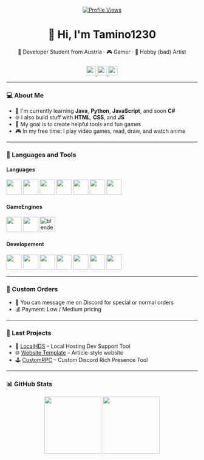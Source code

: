 <br clear="both">

<div align="center">
  <a href="https://github.com/Tamino1230">
    <img src="https://komarev.com/ghpvc/?username=Tamino1230&color=green" alt="Profile Views" />
  </a>
</div>

<h1 align="center">👋 Hi, I'm Tamino1230</h1>

<div align="center">
  <p>🚀 Developer Student from Austria · 🎮 Gamer · 🎨 Hobby (bad) Artist</p>
</div>

###

<div align="center">
  <a href="https://x.com/NukeTamino" target="_blank">
    <img src="https://img.shields.io/static/v1?message=Twitter/X&logo=twitter&label=&color=1da1f2&logoColor=white&style=for-the-badge" height="25" />
  </a>
  <a href="https://discord.com/users/702893526303637604" target="_blank">
    <img src="https://img.shields.io/static/v1?message=Discord&logo=discord&label=&color=7289da&logoColor=white&style=for-the-badge" height="25" />
  </a>
  <a href="https://github.com/Tamino1230" target="_blank">
    <img src="https://img.shields.io/static/v1?message=GitHub&logo=github&label=&color=171515&logoColor=white&style=for-the-badge" height="25" />
  </a>
</div>

---

### 💻 About Me

- 🧠 I'm currently learning **Java**, **Python**, **JavaScript**, and soon **C#**
- 🌐 I also build stuff with **HTML**, **CSS**, and **JS**
- 🎯 My goal is to create helpful tools and fun games
- 🎮 In my free time: I play video games, read, draw, and watch anime

---

### 🧰 Languages and Tools

#### Languages
<div align="left">
  <img src="https://cdn.jsdelivr.net/gh/devicons/devicon/icons/java/java-original.svg" height="40"/>
  <img src="https://cdn.jsdelivr.net/gh/devicons/devicon/icons/csharp/csharp-original.svg" height="40"/>
  <img src="https://cdn.jsdelivr.net/gh/devicons/devicon/icons/p5js/p5js-original.svg" height="40"/>
  <img src="https://cdn.jsdelivr.net/gh/devicons/devicon/icons/python/python-original.svg" height="40"/>
  <img src="https://cdn.jsdelivr.net/gh/devicons/devicon/icons/javascript/javascript-original.svg" height="40"/>
  <img src="https://cdn.jsdelivr.net/gh/devicons/devicon/icons/html5/html5-original.svg" height="40"/>
  <img src="https://cdn.jsdelivr.net/gh/devicons/devicon/icons/css3/css3-original.svg" height="40"/>
</div>

#### GameEngines
<div align="left">
  <img src="https://cdn.jsdelivr.net/gh/devicons/devicon/icons/unity/unity-original.svg" height="40">
  <img src="https://cdn.jsdelivr.net/gh/devicons/devicon/icons/unrealengine/unrealengine-original.svg" height="40">
  <img src="https://cdn.jsdelivr.net/gh/devicons/devicon/icons/blender/blender-original.svg" height="40" alt="blender">
</div>

#### Developement
<div>
  <img src="https://cdn.jsdelivr.net/gh/devicons/devicon/icons/vscode/vscode-original.svg" height="40"/>
  <img src="https://cdn.jsdelivr.net/gh/devicons/devicon/icons/visualstudio/visualstudio-original.svg" height="40"/>
  <img src="https://cdn.jsdelivr.net/gh/devicons/devicon/icons/intellij/intellij-original.svg" height="40">
  <img src="https://cdn.jsdelivr.net/gh/devicons/devicon/icons/pycharm/pycharm-original.svg" height="40"/>
  <img src="https://cdn.jsdelivr.net/gh/devicons/devicon/icons/codepen/codepen-original.svg" height="40"/>
  <img src="https://cdn.jsdelivr.net/gh/devicons/devicon/icons/p5js/p5js-original.svg" height="40"/>
  <img src="https://cdn.jsdelivr.net/gh/devicons/devicon/icons/github/github-original.svg" height="40"/>
</div>

---

### 🛒 Custom Orders

- 💬 You can message me on Discord for special or normal orders
- 💰 Payment: Low / Medium pricing

---

### 🚧 Last Projects

- 🧩 [LocalHDS](https://github.com/Tamino1230/localHDS) – Local Hosting Dev Support Tool
- 🌐 [Website Template](https://github.com/Tamino1230/template_article_website) – Article-style website
- 🕹️ [CustomRPC](https://github.com/Tamino1230/CustomRPC) – Custom Discord Rich Presence Tool

---

### 📊 GitHub Stats

<div align="center">
  <img src="https://github-readme-stats.vercel.app/api?username=Tamino1230&show_icons=true&theme=radical" height="150" />
  <img src="https://github-readme-stats.vercel.app/api/top-langs/?username=Tamino1230&layout=compact&theme=radical" height="150" />
</div>
